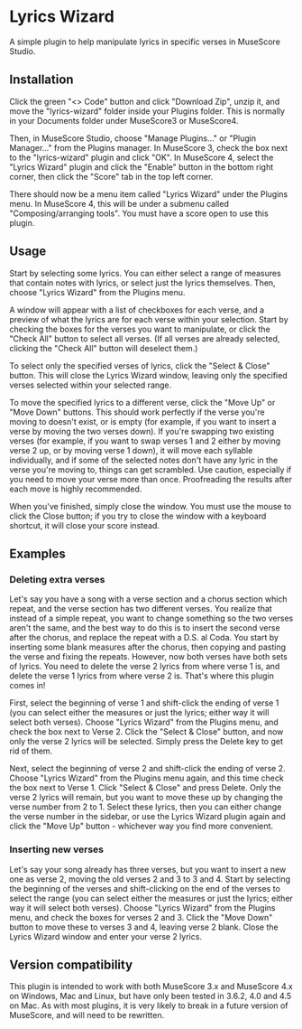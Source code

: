 ﻿# Lyrics Wizard

A simple plugin to help manipulate lyrics in specific verses in MuseScore Studio.

## Installation

Click the green "&lt;&gt; Code" button and click "Download Zip", unzip it, and
move the "lyrics-wizard" folder inside your Plugins folder.  This is normally
in your Documents folder under MuseScore3 or MuseScore4.

Then, in MuseScore Studio, choose "Manage Plugins…" or "Plugin Manager…" from the
Plugins manager.  In MuseScore 3, check the box next to the "lyrics-wizard" plugin
and click "OK". In MuseScore 4, select the "Lyrics Wizard" plugin and click the
"Enable" button in the bottom right corner, then click the "Score" tab in the top
left corner.

There should now be a menu item called "Lyrics Wizard" under the Plugins menu.
In MuseScore 4, this will be under a submenu called "Composing/arranging tools".
You must have a score open to use this plugin.

## Usage

Start by selecting some lyrics.  You can either select a range of measures that
contain notes with lyrics, or select just the lyrics themselves.  Then, choose
"Lyrics Wizard" from the Plugins menu.

A window will appear with a list of checkboxes for each verse, and a preview
of what the lyrics are for each verse within your selection.  Start by checking
the boxes for the verses you want to manipulate, or click the "Check All" button
to select all verses.  (If all verses are already selected, clicking the "Check
All" button will deselect them.)

To select only the specified verses of lyrics, click the "Select & Close" button.
This will close the Lyrics Wizard window, leaving only the specified verses
selected within your selected range.

To move the specified lyrics to a different verse, click the "Move Up" or
"Move Down" buttons.  This should work perfectly if the verse you're moving to
doesn't exist, or is empty (for example, if you want to insert a verse by moving
the two verses down).  If you're swapping two existing verses (for example, if
you want to swap verses 1 and 2 either by moving verse 2 up, or by moving verse 1
down), it will move each syllable individually, and if some of the selected notes
don't have any lyric in the verse you're moving to, things can get scrambled.
Use caution, especially if you need to move your verse more than once. Proofreading
the results after each move is highly recommended.

When you've finished, simply close the window.  You must use the mouse to click
the Close button; if you try to close the window with a keyboard shortcut, it
will close your score instead.

## Examples

### Deleting extra verses

Let's say you have a song with a verse section and a chorus section which repeat,
and the verse section has two different verses.  You realize that instead of a
simple repeat, you want to change something so the two verses aren't the same,
and the best way to do this is to insert the second verse after the chorus, and
replace the repeat with a D.S. al Coda.  You start by inserting some blank measures
after the chorus, then copying and pasting the verse and fixing the repeats.
However, now both verses have both sets of lyrics.  You need to delete the verse
2 lyrics from where verse 1 is, and delete the verse 1 lyrics from where verse 2
is.  That's where this plugin comes in!

First, select the beginning of verse 1 and shift-click the ending of verse 1 (you
can select either the measures or just the lyrics; either way it will select both
verses).  Choose "Lyrics Wizard" from the Plugins menu, and check the box next to
Verse 2.  Click the "Select & Close" button, and now only the verse 2 lyrics
will be selected.  Simply press the Delete key to get rid of them.

Next, select the beginning of verse 2 and shift-click the ending of verse 2.
Choose "Lyrics Wizard" from the Plugins menu again, and this time check the box
next to Verse 1.  Click "Select & Close" and press Delete.  Only the verse 2
lyrics will remain, but you want to move these up by changing the verse number
from 2 to 1.  Select these lyrics, then you can either change the verse number
in the sidebar, or use the Lyrics Wizard plugin again and click the "Move Up"
button - whichever way you find more convenient.

### Inserting new verses

Let's say your song already has three verses, but you want to insert a new one
as verse 2, moving the old verses 2 and 3 to 3 and 4.  Start by selecting
the beginning of the verses and shift-clicking on the end of the verses to
select the range (you can select either the measures or just the lyrics; either
way it will select both verses).  Choose "Lyrics Wizard" from the Plugins menu,
and check the boxes for verses 2 and 3.  Click the "Move Down" button to move
these to verses 3 and 4, leaving verse 2 blank.  Close the Lyrics Wizard window
and enter your verse 2 lyrics.

## Version compatibility

This plugin is intended to work with both MuseScore 3.x and MuseScore 4.x on
Windows, Mac and Linux, but have only been tested in 3.6.2, 4.0 and 4.5 on Mac.
As with most plugins, it is very likely to break in a future version
of MuseScore, and will need to be rewritten.
